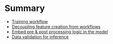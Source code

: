 # Summary

- [Training workflow](./training_workflow.md)
- [Decoupling feature creation from workflows](./decouple_feature_creation.md)
- [Embed pre & post processing logic in the model](embedd_processing_logic_model.md)
- [Data validation for inference](data_validation_inference.md)
